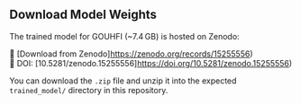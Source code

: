## Download Model Weights

The trained model for GOUHFI (~7.4 GB) is hosted on Zenodo:

🔗 [Download from Zenodo]https://zenodo.org/records/15255556)  
📄 DOI: [10.5281/zenodo.15255556]https://doi.org/10.5281/zenodo.15255556)

You can download the `.zip` file and unzip it into the expected `trained_model/` directory in this repository.